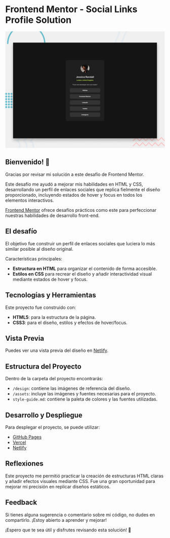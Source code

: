 # Frontend Mentor - Social Links Profile Solution

![Design preview for the Social Links Profile coding challenge](./preview.jpg)

## Bienvenido! 👋

Gracias por revisar mi solución a este desafío de Frontend Mentor.

Este desafío me ayudó a mejorar mis habilidades en HTML y CSS, desarrollando un perfil de enlaces sociales que replica fielmente el diseño proporcionado, incluyendo estados de hover y focus en todos los elementos interactivos.

[Frontend Mentor](https://www.frontendmentor.io) ofrece desafíos prácticos como este para perfeccionar nuestras habilidades de desarrollo front-end.

## El desafío

El objetivo fue construir un perfil de enlaces sociales que luciera lo más similar posible al diseño original. 

Características principales:
- **Estructura en HTML** para organizar el contenido de forma accesible.
- **Estilos en CSS** para recrear el diseño y añadir interactividad visual mediante estados de hover y focus.

## Tecnologías y Herramientas

Este proyecto fue construido con:
- **HTML5**: para la estructura de la página.
- **CSS3**: para el diseño, estilos y efectos de hover/focus.

## Vista Previa

Puedes ver una vista previa del diseño en [Netlify](https://sociallinksprofile-main.netlify.app).

## Estructura del Proyecto

Dentro de la carpeta del proyecto encontrarás:
- `/design`: contiene las imágenes de referencia del diseño.
- `/assets`: incluye las imágenes y fuentes necesarias para el proyecto.
- `style-guide.md`: contiene la paleta de colores y las fuentes utilizadas.

## Desarrollo y Despliegue

Para desplegar el proyecto, se puede utilizar:
- [GitHub Pages](https://pages.github.com/)
- [Vercel](https://vercel.com/)
- [Netlify](https://www.netlify.com/)

## Reflexiones

Este proyecto me permitió practicar la creación de estructuras HTML claras y añadir efectos visuales mediante CSS. Fue una gran oportunidad para mejorar mi precisión en replicar diseños estáticos.

## Feedback

Si tienes alguna sugerencia o comentario sobre mi código, no dudes en compartirlo. ¡Estoy abierto a aprender y mejorar!


¡Espero que te sea útil y disfrutes revisando esta solución! 🚀

